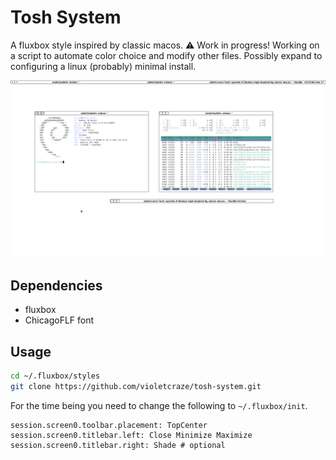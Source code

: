 # Tosh System

A fluxbox style inspired by classic macos. ⚠️ Work in progress! Working on a script to automate color choice and modify other files. Possibly expand to configuring a linux (probably) minimal install.

![Screenshot of style in use.](/screenshots/tosh-system-screenshot.png)

## Dependencies

- fluxbox
- ChicagoFLF font

## Usage

```bash
cd ~/.fluxbox/styles
git clone https://github.com/violetcraze/tosh-system.git
```

For the time being you need to change the following to `~/.fluxbox/init`.

```none
session.screen0.toolbar.placement: TopCenter
session.screen0.titlebar.left: Close Minimize Maximize
session.screen0.titlebar.right: Shade # optional
```
